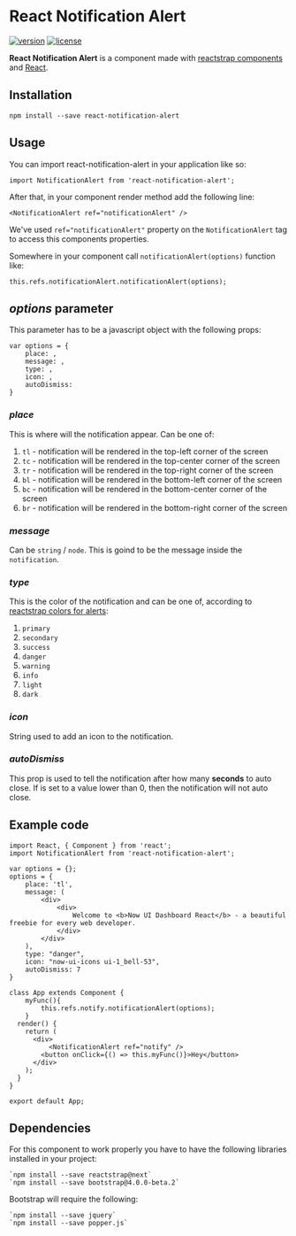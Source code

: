 # React Notification Alert
[![version][version-badge]][CHANGELOG] [![license][license-badge]][LICENSE]

**React Notification Alert** is a component made with [reactstrap components](https://reactstrap.github.io/) and [React](https://reactjs.org/).

## Installation

`npm install --save react-notification-alert`

## Usage
You can import react-notification-alert in your application like so:

`import NotificationAlert from 'react-notification-alert';`

After that, in your component render method add the following line:

`<NotificationAlert ref="notificationAlert" />`

We've used `ref="notificationAlert"` property on the `NotificationAlert` tag to access this components properties.

Somewhere in your component call `notificationAlert(options)` function like:

`this.refs.notificationAlert.notificationAlert(options);`

## *options* parameter

This parameter has to be a javascript object with the following props:

```
var options = {
    place: ,
    message: ,
    type: ,
    icon: ,
    autoDismiss:
}
```

### *place*
This is where will the notification appear. Can be one of:
1. `tl` - notification will be rendered in the top-left corner of the screen
2. `tc` - notification will be rendered in the top-center corner of the screen
3. `tr` - notification will be rendered in the top-right corner of the screen
4. `bl` - notification will be rendered in the bottom-left corner of the screen
5. `bc` - notification will be rendered in the bottom-center corner of the screen
6. `br` - notification will be rendered in the bottom-right corner of the screen

### *message*
Can be `string` / `node`. This is goind to be the message inside the `notification`.

### *type*
This is the color of the notification and can be one of, according to [reactstrap colors for alerts](https://reactstrap.github.io/components/alerts/):
1. `primary`
2. `secondary`
3. `success`
4. `danger`
5. `warning`
6. `info`
7. `light`
8. `dark`

### *icon*
String used to add an icon to the notification.

### *autoDismiss*
This prop is used to tell the notification after how many **seconds** to auto close.
If is set to a value lower than 0, then the notification will not auto close.

## Example code

```
import React, { Component } from 'react';
import NotificationAlert from 'react-notification-alert';

var options = {};
options = {
    place: 'tl',
    message: (
        <div>
            <div>
                Welcome to <b>Now UI Dashboard React</b> - a beautiful freebie for every web developer.
            </div>
        </div>
    ),
    type: "danger",
    icon: "now-ui-icons ui-1_bell-53",
    autoDismiss: 7
}

class App extends Component {
    myFunc(){
        this.refs.notify.notificationAlert(options);
    }
  render() {
    return (
      <div>
          <NotificationAlert ref="notify" />
        <button onClick={() => this.myFunc()}>Hey</button>
      </div>
    );
  }
}

export default App;
```

## Dependencies

For this component to work properly you have to have the following libraries installed in your project:

```
`npm install --save reactstrap@next`
`npm install --save bootstrap@4.0.0-beta.2`
```
Bootstrap will require the following:
```
`npm install --save jquery`
`npm install --save popper.js`
```


[CHANGELOG]: ./CHANGELOG.md

[LICENSE]: ./LICENSE.md
[version-badge]: https://img.shields.io/badge/version-0.0.1-blue.svg
[license-badge]: https://img.shields.io/badge/license-MIT-blue.svg
